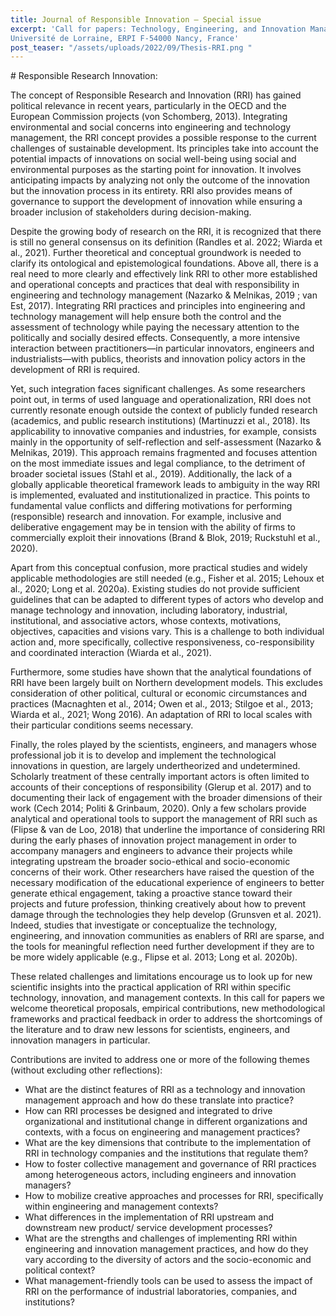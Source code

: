 ```yaml
---
title: Journal of Responsible Innovation – Special issue
excerpt: 'Call for papers: Technology, Engineering, and Innovation Management Communities as Enablers for Responsible Research and Innovation. <br> Guest editors: Vincent Boly, Fedoua Kasmi, Mauricio Camargo
Université de Lorraine, ERPI F-54000 Nancy, France'
post_teaser: "/assets/uploads/2022/09/Thesis-RRI.png "
---
```

# Responsible Research Innovation:

The concept of Responsible Research and Innovation (RRI) has gained political relevance in recent years, particularly in the OECD and the European Commission projects (von Schomberg, 2013).
Integrating environmental and social concerns into engineering and technology management, the RRI concept provides a possible response to the current challenges of sustainable development.
Its principles take into account the potential impacts of innovations on social well-being using social and environmental purposes as the starting point for innovation. It involves anticipating impacts by analyzing not only the outcome of the innovation but the innovation process in its entirety. RRI also provides means of governance to support the development of innovation while ensuring a broader inclusion of stakeholders during decision-making.

Despite the growing body of research on the RRI, it is recognized that there is still no general consensus on its definition (Randles et al. 2022; Wiarda et al., 2021). Further theoretical and conceptual groundwork is needed to clarify its ontological and epistemological foundations. Above all, there is a real need to more clearly and effectively link RRI to other more established and operational concepts and practices that deal with responsibility in engineering and technology management (Nazarko & Melnikas, 2019 ; van Est, 2017). Integrating RRI practices and principles into engineering and technology management will help ensure both the control and the assessment of technology while paying the necessary attention to the politically and socially desired effects. Consequently, a more intensive interaction between practitioners—in particular innovators, engineers and industrialists—with publics, theorists and innovation policy actors in the development of RRI is required.

Yet, such integration faces significant challenges. As some researchers point out, in terms of used language and operationalization, RRI does not currently resonate enough outside the context of publicly funded research (academics, and public research institutions) (Martinuzzi et al., 2018). Its applicability to innovative companies and industries, for example, consists mainly in the opportunity of self-reflection and self-assessment (Nazarko & Melnikas, 2019). This approach remains fragmented and focuses attention on the most immediate issues and legal compliance, to the detriment of broader societal issues (Stahl et al., 2019). Additionally, the lack of a globally applicable theoretical framework leads to ambiguity in the way RRI is implemented, evaluated and institutionalized in practice. This points to fundamental value conflicts and differing motivations for performing (responsible) research and innovation. For example, inclusive and deliberative engagement may be in tension with the ability of firms to commercially exploit their innovations (Brand & Blok, 2019; Ruckstuhl et al., 2020).

Apart from this conceptual confusion, more practical studies and widely applicable methodologies are still needed (e.g., Fisher et al. 2015; Lehoux et al., 2020; Long et al. 2020a). Existing studies do not provide sufficient guidelines that can be adapted to different types of actors who develop and manage technology and innovation, including laboratory, industrial, institutional, and associative actors, whose contexts, motivations, objectives, capacities and visions vary. This is a challenge to both individual action and, more specifically, collective responsiveness, co-responsibility and coordinated interaction (Wiarda et al., 2021).

Furthermore, some studies have shown that the analytical foundations of RRI have been largely built on Northern development models. This excludes consideration of other political, cultural or economic circumstances and practices (Macnaghten et al., 2014; Owen et al., 2013; Stilgoe et al., 2013; Wiarda et al., 2021; Wong 2016). An adaptation of RRI to local scales with their particular conditions seems necessary.

Finally, the roles played by the scientists, engineers, and managers whose professional job it is to develop and implement the technological innovations in question, are largely undertheorized and undetermined. Scholarly treatment of these centrally important actors is often limited to accounts of their conceptions of responsibility (Glerup et al. 2017) and to documenting their lack of engagement with the broader dimensions of their work (Cech 2014; Politi & Grinbaum, 2020). Only a few scholars provide analytical and operational tools to support the management of RRI such as (Flipse & van de Loo, 2018) that underline the importance of considering RRI during the early phases of innovation project management in order to accompany managers and engineers to advance their projects while integrating upstream the broader socio-ethical and socio-economic concerns of their work. Other researchers have raised the question of the necessary modification of the educational experience of engineers to better generate ethical engagement, taking a proactive stance toward their projects and future profession, thinking creatively about how to prevent damage through the technologies they help develop (Grunsven et al. 2021). Indeed, studies that investigate or conceptualize the technology, engineering, and innovation communities as enablers of RRI are sparse, and the tools for meaningful reflection need further development if they are to be more widely applicable (e.g., Flipse et al. 2013; Long et al. 2020b).  

These related challenges and limitations encourage us to look up for new scientific insights into the practical application of RRI within specific technology, innovation, and management contexts. In this call for papers we welcome theoretical proposals, empirical contributions, new methodological frameworks and practical feedback in order to address the shortcomings of the literature and to draw new lessons for scientists, engineers, and innovation managers in particular.

Contributions are invited to address one or more of the following themes (without excluding other reflections):

- What are the distinct features of RRI as a technology and innovation management approach and how do these translate into practice?
- How can RRI processes be designed and integrated to drive organizational and institutional change in different organizations and contexts, with a focus on engineering and management practices?
- What are the key dimensions that contribute to the implementation of RRI in technology companies and the institutions that regulate them?
- How to foster collective management and governance of RRI practices among heterogeneous actors, including engineers and innovation managers?
- How to mobilize creative approaches and processes for RRI, specifically within engineering and management contexts?
- What differences in the implementation of RRI upstream and downstream new product/ service development processes?
- What are the strengths and challenges of implementing RRI within engineering and innovation management practices, and how do they vary according to the diversity of actors and the socio-economic and political context?
- What management-friendly tools can be used to assess the impact of RRI on the performance of industrial laboratories, companies, and institutions?

